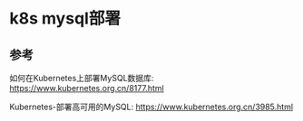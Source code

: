 # k8s mysql部署

## 参考

如何在Kubernetes上部署MySQL数据库: https://www.kubernetes.org.cn/8177.html

Kubernetes-部署高可用的MySQL: https://www.kubernetes.org.cn/3985.html